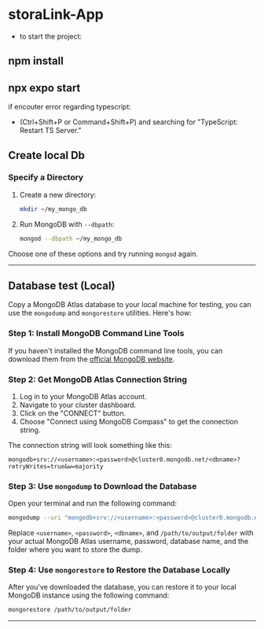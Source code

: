 # storaLink-App


- to start the project: 

## npm install
## npx expo start


if encouter error regarding typescript: 
- (Ctrl+Shift+P or Command+Shift+P) and searching for "TypeScript: Restart TS Server."

## Create local Db

### Specify a Directory

1. Create a new directory:
    ```bash
    mkdir ~/my_mongo_db
    ```

2. Run MongoDB with `--dbpath`:
    ```bash
    mongod --dbpath ~/my_mongo_db
    ```

Choose one of these options and try running `mongod` again.

---
## Database test (Local)

Copy a MongoDB Atlas database to your local machine for testing, you can use the `mongodump` and `mongorestore` utilities. Here's how:

### Step 1: Install MongoDB Command Line Tools
If you haven't installed the MongoDB command line tools, you can download them from the [official MongoDB website](https://www.mongodb.com/try/download/database-tools).

### Step 2: Get MongoDB Atlas Connection String
1. Log in to your MongoDB Atlas account.
2. Navigate to your cluster dashboard.
3. Click on the "CONNECT" button.
4. Choose "Connect using MongoDB Compass" to get the connection string.

The connection string will look something like this:
```
mongodb+srv://<username>:<password>@cluster0.mongodb.net/<dbname>?retryWrites=true&w=majority
```

### Step 3: Use `mongodump` to Download the Database
Open your terminal and run the following command:
```bash
mongodump --uri "mongodb+srv://<username>:<password>@cluster0.mongodb.net/<dbname>?retryWrites=true&w=majority" --out /path/to/output/folder
```
Replace `<username>`, `<password>`, `<dbname>`, and `/path/to/output/folder` with your actual MongoDB Atlas username, password, database name, and the folder where you want to store the dump.

### Step 4: Use `mongorestore` to Restore the Database Locally
After you've downloaded the database, you can restore it to your local MongoDB instance using the following command:
```bash
mongorestore /path/to/output/folder
```

----- 
